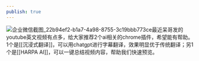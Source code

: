 ```yaml
---
publish: true
---
```


![企业微信截图_22b94ef2-b1a7-4a98-8755-3c19bbb773ce](https://pub-pic.oldwinter.top/2025/06/783a3150a1348b01139fad9f9014af9b.png)最近呆哥发的youtube英文视频有点多，给大家推荐2个ai相关的chrome插件，希望能有帮助。1个是[[沉浸式翻译]]，可以用chatgpt进行字幕翻译，效果明显优于传统翻译；另1个是[[HARPA AI]]，可以一键总结视频内容，帮助我们快速预览。